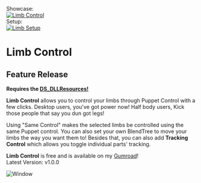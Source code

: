 Showcase:  
[![Limb Control](https://img.youtube.com/vi/eJMprLDaUJI/0.jpg)](https://youtu.be/eJMprLDaUJI)  
Setup:  
[![Limb Setup](https://img.youtube.com/vi/BbhiZaY9-Ns/0.jpg)](https://youtu.be/BbhiZaY9-Ns)  

# Limb Control  

<b>Feature Release</b>
--------------------
<b>Requires the <a href="https://github.com/Dreadrith/DreadScripts/releases/download/Scripts/DS_DLLResources.unitypackage">DS_DLLResources!</a></b>

<b>Limb Control</b> allows you to control your limbs through Puppet Control with a few clicks.
Desktop users, you've got power now! Half body users, Kick those people that say you dun got legs!

Using "Same Control" makes the selected limbs be controlled using the same Puppet control.
You can also set your own BlendTree to move your limbs the way you want them to!
Besides that, you can also add <b>Tracking Control</b> which allows you toggle individual parts' tracking.

<b>Limb Control</b> is free and is available on my <a href="https://dreadrith.gumroad.com/l/LBControl">Gumroad</a>!  
Latest Version: v1.0.0  

![Window](https://cdn.discordapp.com/attachments/827652038477086770/827927027931676692/unknown.png)
